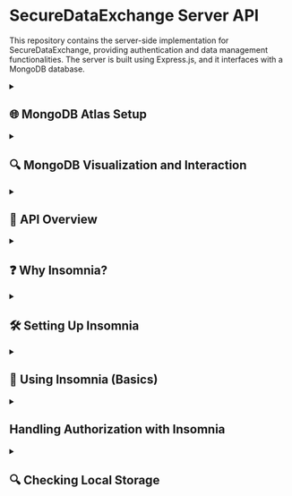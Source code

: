 # SecureDataExchange Server API

This repository contains the server-side implementation for SecureDataExchange, providing authentication and data management functionalities. The server is built using Express.js, and it interfaces with a MongoDB database.

<details>
<summary><h2>🌐 MongoDB Atlas Setup</h2></summary>

- **Atlas**: 
  - We utilize [MongoDB Atlas](https://www.mongodb.com/cloud/atlas) for our cloud database service.

- **Login**: 
  - Access the database via the [Atlas Login Page](https://account.mongodb.com/account/login).

- **Project**: 
  - After logging in, set up a new project and a corresponding cluster.

- **IP Whitelisting**: 
  - Navigate to `Security` > `Network Access` and whitelist your IP. 
  - ⚠️ **Note**: If using a VPN, it can change your IP. Ensure the VPN's IP is whitelisted.

- **Database Creation**:
  - Set up a database using the free tier.
  - Choose **Azure** as the cloud provider.
  - Ensure the database is hosted in **US West**.

- **Authentication**:
  - Create a new **user** and set a **password** in `Security` > `Database Access`.
  - Use these credentials to authenticate and establish a connection to the database.
  
- **Connection**:
  - Navigate to your database and select the one you've created.
  - Click on `Connect` and then select `Connect using MongoDB Drivers`.
  - Copy the provided connection string.
  - Paste this connection string into the `index.js` file within your server code, ensuring that you provide the correct credentials, so that Mongoose can establish a connection to the database. Replace password with your password (Use .env variables to keep this data safe).
  - Add database name in between / and ?retryWrites

</details>

<details>
<summary><h2>🔍 MongoDB Visualization and Interaction</h2></summary>

To effectively visualize and interact with your MongoDB data using the `securedata` database, follow these steps:

1. **Download MongoDB Compass**:
   - [MongoDB Compass](https://www.mongodb.com/products/tools/compass) is the official GUI tool for MongoDB. It provides an interactive view of your data.

2. **Get Your Connection String from MongoDB Atlas**:
   - Log in to your MongoDB Atlas account.
   - Locate your `securedata` cluster and click on the `Connect` button.
   - Choose the `Connect with MongoDB Compass` option.
   - Copy the provided connection string. Make sure to replace any placeholders, such as `<password>`, with your actual credentials.

3. **Connect to Your Database via Compass**:
   - Launch MongoDB Compass.
   - Insert the connection string you copied from MongoDB Atlas into the required field.
   
4. **Use the `securedata` Database**:
   - Once connected in Compass, you'll see a list of databases. Access the database named `securedata`.
   - Inside `securedata`, if not already existing, create a collection named `users`. This name should correspond with the user model located at `/server/src/models/Users.js`.

**Note**: Always double-check your connection string for accuracy before connecting.

</details>

<details>
<summary><h2>📝 API Overview</h2></summary>

The SecureDataExchange API offers secure endpoints for user registration and login, ensuring data protection and efficient processing.

</details>

<details>
<summary><h2>❓ Why Insomnia?</h2></summary>

- **Validation**: Easily test security features like password hashing and JWT authentication.
- **Visualization**: View request and response data clearly, identifying potential issues.
- **Ease of Use**: Its GUI simplifies crafting complex requests without resorting to the command-line.
- **Environment Management**: Seamlessly manage and reuse API-related variables across requests.

</details>

<details>
<summary><h2>🛠 Setting Up Insomnia</h2></summary>

1. **Download**: Grab it from [Insomnia's official site](https://insomnia.rest/download).
2. **Install**: Follow on-screen instructions.

</details>

<details>
<summary><h2>🔧 Using Insomnia (Basics) </h2></summary>

Insomnia is a powerful tool for testing API endpoints. It provides a clean interface to set up requests, view responses, and diagnose network operations. Here's a quick guide to get you started:

1. **Create a New Request Document**
    - Click on the `+` symbol.
    - Choose `New Request` and give it a meaningful name. We will use HTTP Requests for now.

2. **Set Up Your HTTP Request**
    - Input the API endpoint URL you want to test.
    - From the dropdown menu, select the appropriate request type (GET, POST, PUT, etc.).
    - If necessary, configure the body of the request:
      - Ensure the body type is set to `JSON`.
      - Enter the relevant JSON payload.
</details>

<details>
<summary><h2> Handling Authorization with Insomnia </h2></summary>

To ensure secure access and respect clearance levels for certain requests, it's imperative to properly handle authorization. Follow these detailed steps for optimal security:

1. **Log in as a User**: 
    - Start by initiating a login request for the user you're testing with.
    - Upon a successful login, the response will provide a token. This token represents the user's session and also embeds their clearance level.

2. **Check Clearance Level**:
    - Before proceeding, verify the user's clearance level. Make sure it aligns with the requirements of the specific endpoint you aim to test. Different endpoints might necessitate different clearance levels.

3. **Setting the Authorization Header**:
    - For authenticated requests, inclusion of the `Authorization` header is a must.
    - This header should be structured as: `Bearer YOUR_RECEIVED_TOKEN`.
    - For clarity, if you have a token like `abc123`, your `Authorization` header should be set to: `Bearer abc123`.

4. **Token Expiry and Renewal**:
    - Tokens, depending on system settings, might have an expiry. If you encounter any authorization issues, an expired token might be the culprit.
    - Simply log in again, retrieve a new token, and use this renewed token for upcoming requests.

> **Important**: Tokens, being access keys to your system, demand utmost security. Ensure they're stored safely. Exposing them in client-side scripts or public repositories is highly discouraged.

</details>

<details>
<summary><h2>🔍 Checking Local Storage</h2></summary>

Local storage is a web browser's feature that allows you to store key-value pairs in a persistent manner. In our application, we store certain data, like the user's ID, in local storage for quicker access upon subsequent visits or interactions.

### How to Inspect Stored Data in Local Storage:

1. **Access Developer Tools**:
   - Right-click on any part of our frontend webpage.
   - Select `Inspect` or `Inspect Element` from the dropdown menu.

2. **Navigate to the Application Tab**:
   - Within the Developer Tools, locate and click on the `Application` tab.

3. **View Local Storage Data**:
   - In the left sidebar of the `Application` tab, click on `Local Storage`. This will expand to show all domains for which data is stored.
   - Select your website's domain. You should now see a table displaying all the key-value pairs stored in local storage for your domain.
   - Here, you can locate the `userID` key to see its corresponding value.

> **Note**: Always exercise caution when dealing with local storage, especially if storing sensitive data. Although data in local storage persists even after the browser is closed, it can be inspected by anyone with access to the browser.

</details>


